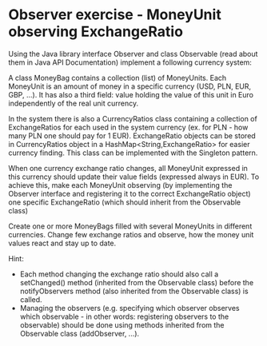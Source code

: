 # Observer exercise - MoneyUnit observing ExchangeRatio

Using the Java library interface Observer and class Observable (read about them in Java API Documentation) implement a following currency system:

A class MoneyBag contains a collection (list) of MoneyUnits. Each MoneyUnit is an amount of money in a specific currency (USD, PLN, EUR, GBP, ...). It has also a third field: value holding the value of this unit in Euro independently of the real unit currency.

In the system there is also a CurrencyRatios class containing a collection of ExchangeRatios for each used in the system currency (ex. for PLN - how many PLN one should pay for 1 EUR). ExchangeRatio objects can be stored in CurrencyRatios object in a HashMap<String,ExchangeRatio> for easier currency finding. This class can be implemented with the Singleton pattern.

When one currency exchange ratio changes, all MoneyUnit expressed in this currency should update their value fields (expressed always in EUR). To achieve this, make each MoneyUnit observing (by implementing the Observer interface and registering it to the correct ExchangeRatio object) one specific ExchangeRatio (which should inherit from the Observable class)

Create one or more MoneyBags filled with several MoneyUnits in different currencies. Change few exchange ratios and observe, how the money unit values react and stay up to date.


Hint:
* Each method changing the exchange ratio should also call a setChanged() method (inherited from the Observable class) before the notifyObservers method (also inherited from the Observable class) is called.
* Managing the observers (e.g. specifying which observer observes which observable - in other words: registering observers to the observable) should be done using methods inherited from the Observable class (addObserver, ...).